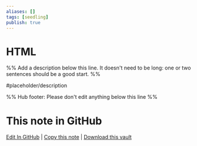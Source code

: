 ```yaml
---
aliases: []
tags: [seedling]
publish: true
---
```


# HTML

%% Add a description below this line. It doesn't need to be long: one or two sentences should be a good start. %%

#placeholder/description

%% Hub footer: Please don't edit anything below this line %%

# This note in GitHub

<span class="git-footer">[Edit In GitHub](https://github.dev/obsidian-community/obsidian-hub/blob/main/05%20-%20Concepts/HTML.md "git-hub-edit-note") | [Copy this note](https://raw.githubusercontent.com/obsidian-community/obsidian-hub/main/05%20-%20Concepts/HTML.md "git-hub-copy-note") | [Download this vault](https://github.com/obsidian-community/obsidian-hub/archive/refs/heads/main.zip "git-hub-download-vault") </span>

